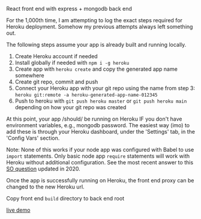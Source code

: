 React front end with express + mongodb back end

For the 1,000th time, I am attempting to log the exact steps required for Heroku deployment. Somehow my previous attempts always left something out. 

The following steps assume your app is already built and running locally.

1. Create Heroku account if needed
2. Install globally if needed with `npm i -g heroku` 
3. Create app with `heroku create` and copy the generated app name somewhere
4. Create git repo, commit and push
5. Connect your Heroku app with your git repo using the name from step 3: 
`heroku git:remote -a heroku-generated-app-name-012345` 
6. Push to heroku with `git push heroku master` or `git push heroku main` depending on how your git repo was created

At this point, your app /should/ be running on Heroku IF you don't have environment variables, e.g., mongodb password. The easiest way (imo) to add these is through your Heroku dashboard, under the 'Settings' tab, in the 'Config Vars' section.

Note: None of this works if your node app was configured with Babel to use `import` statements. Only basic node app `require` statements will work with Heroku without additional configuration. See the most recent answer to this [SO question](https://stackoverflow.com/questions/36781542/package-json-start-script-babel-node-not-found-on-heroku-deploy/56894885) updated in 2020.

Once the app is successfully running on Heroku, the front end proxy can be changed to the new Heroku url.

Copy front end `build` directory to back end root 

[live demo](https://sheltered-scrubland-08732.herokuapp.com/)

